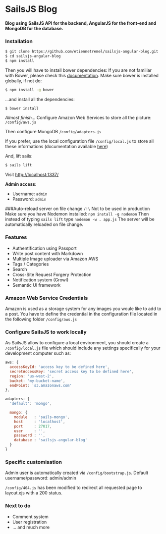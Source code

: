 # SailsJS Blog
#### Blog using SailsJS API for the backend, AngularJS for the front-end and MongoDB for the database.

### Installation
```sh
$ git clone https://github.com/etiennetremel/sailsjs-angular-blog.git
$ cd sailsjs-angular-blog
$ npm install
```

Then you will have to install bower dependencies:
If you are not familiar with Bower, please check this [documentation](http://bower.io/).
Make sure bower is installed globally, if not do:

```sh
$ npm install -g bower
```

...and install all the dependencies:

```sh
$ bower install
```

*Almost finish...*
Configure Amazon Web Services to store all the picture: `/config/aws.js`

Then configure MongoDB `/config/adapters.js`

If you prefer, use the local configuration file `/config/local.js` to store all these informations (documentation available [here](http://sailsjs.org/#!documentation/config.local))

And, lift sails:

```sh
$ sails lift
```

Visit [http://localhost:1337/](http://localhost:1337/)

**Admin access:**
* Username: `admin`
* Password: `admin`


###Auto-reload server on file change
`/!\` Not to be used in production
Make sure you have Nodemon installed: `npm install -g nodemon`
Then instead of typing `sails lift` type `nodemon -w . app.js`
The server will be automatically reloaded on file change.


### Features
* Authentification using Passport
* Write post content with Markdown
* Multiple Image uploader via Amazon AWS
* Tags / Categories
* Search
* Cross-Site Request Forgery Protection
* Notification system (Growl)
* Semantic UI framework


### Amazon Web Service Credentials
Amazon is used as a storage system for any images you woule like to add to a post. You have to define the credential in the configuration file located in the following folder `/config/aws.js`


### Configure SailsJS to work locally
As SailsJS allow to configure a local environment, you should create a `/config/local.js` file which should include any settings specifically for your development computer such as:

```javascript
aws: {
  accessKeyId: 'access key to be defined here',
  secretAccessKey: 'secret access key to be defined here',
  region: 'us-west-2',
  bucket: 'my-bucket-name',
  endPoint: 's3.amazonaws.com'
},

adapters: {
  'default': 'mongo',

  mongo: {
    module   : 'sails-mongo',
    host     : 'localhost',
    port     : 27017,
    user     : '',
    password : '',
    database : 'sailsjs-angular-blog'
  }
}
```


### Specific customisation

Admin user is automatically created via `/config/bootstrap.js`. Default username/password: admin/admin

`/config/404.js` has been modified to redirect all requested page to layout.ejs with a 200 status.


### Next to do
* Comment system
* User registration
* ... and much more